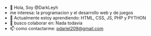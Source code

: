 - 👋 Hola, Soy @DarkLeyh
-   me interesa: la programacion y el desarrollo web y de juegos 
- 🌱 Actualmente estoy aprendiendo: HTML, CSS, JS, PHP y PYTHON
- 💞️ busco colaborar en: Nada todavia 
- 📫 como contactarme: pdariel209@gmail.com

<!---
DarkLeyh/DarkLeyh is a ✨ special ✨ repository because its `README.md` (this file) appears on your GitHub profile.
You can click the Preview link to take a look at your changes.
--->

